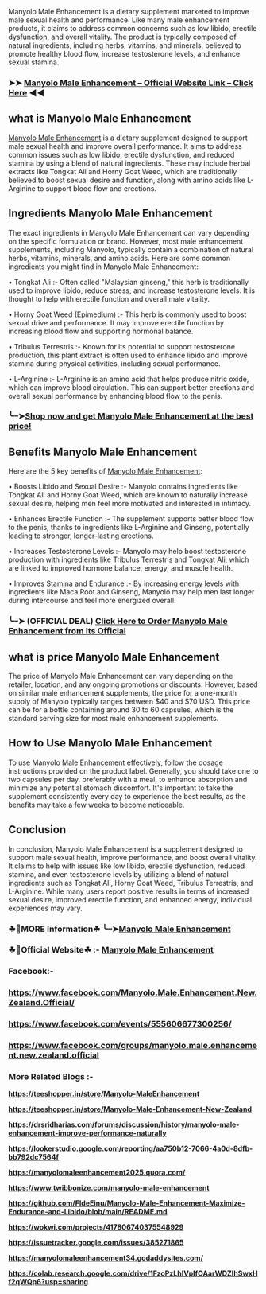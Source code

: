 Manyolo Male Enhancement is a dietary supplement marketed to improve male sexual health and performance. Like many male enhancement products, it claims to address common concerns such as low libido, erectile dysfunction, and overall vitality. The product is typically composed of natural ingredients, including herbs, vitamins, and minerals, believed to promote healthy blood flow, increase testosterone levels, and enhance sexual stamina.

### ➤➤ [Manyolo Male Enhancement – Official Website Link – Click Here](https://dailynutraboost.com/manyolo-male-enhancement-official/) ◀◀

## what is Manyolo Male Enhancement

[Manyolo Male Enhancement](https://dailynutraboost.com/manyolo-male-enhancement/) is a dietary supplement designed to support male sexual health and improve overall performance. It aims to address common issues such as low libido, erectile dysfunction, and reduced stamina by using a blend of natural ingredients. These may include herbal extracts like Tongkat Ali and Horny Goat Weed, which are traditionally believed to boost sexual desire and function, along with amino acids like L-Arginine to support blood flow and erections.


## Ingredients Manyolo Male Enhancement

The exact ingredients in Manyolo Male Enhancement can vary depending on the specific formulation or brand. However, most male enhancement supplements, including Manyolo, typically contain a combination of natural herbs, vitamins, minerals, and amino acids. Here are some common ingredients you might find in Manyolo Male Enhancement:

•	Tongkat Ali :- Often called "Malaysian ginseng," this herb is traditionally used to improve libido, reduce stress, and increase testosterone levels. It is thought to help with erectile function and overall male vitality.

•	Horny Goat Weed (Epimedium) :- This herb is commonly used to boost sexual drive and performance. It may improve erectile function by increasing blood flow and supporting hormonal balance.

•	Tribulus Terrestris :- Known for its potential to support testosterone production, this plant extract is often used to enhance libido and improve stamina during physical activities, including sexual performance.

•	L-Arginine :- L-Arginine is an amino acid that helps produce nitric oxide, which can improve blood circulation. This can support better erections and overall sexual performance by enhancing blood flow to the penis.

### ╰┈➤[Shop now and get Manyolo Male Enhancement at the best price!](https://dailynutraboost.com/manyolo-male-enhancement-official/)

## Benefits Manyolo Male Enhancement

Here are the 5 key benefits of [Manyolo Male Enhancement](https://dailynutraboost.com/manyolo-male-enhancement/):

•	Boosts Libido and Sexual Desire :- Manyolo contains ingredients like Tongkat Ali and Horny Goat Weed, which are known to naturally increase sexual desire, helping men feel more motivated and interested in intimacy.

•	Enhances Erectile Function :- The supplement supports better blood flow to the penis, thanks to ingredients like L-Arginine and Ginseng, potentially leading to stronger, longer-lasting erections.

•	Increases Testosterone Levels :- Manyolo may help boost testosterone production with ingredients like Tribulus Terrestris and Tongkat Ali, which are linked to improved hormone balance, energy, and muscle health.

•	Improves Stamina and Endurance :- By increasing energy levels with ingredients like Maca Root and Ginseng, Manyolo may help men last longer during intercourse and feel more energized overall.

### ╰┈➤ (OFFICIAL DEAL) [Click Here to Order Manyolo Male Enhancement from Its Official](https://dailynutraboost.com/manyolo-male-enhancement-official/)

## what is price Manyolo Male Enhancement

The price of Manyolo Male Enhancement can vary depending on the retailer, location, and any ongoing promotions or discounts. However, based on similar male enhancement supplements, the price for a one-month supply of Manyolo typically ranges between $40 and $70 USD. This price can be for a bottle containing around 30 to 60 capsules, which is the standard serving size for most male enhancement supplements.


## How to Use Manyolo Male Enhancement

To use Manyolo Male Enhancement effectively, follow the dosage instructions provided on the product label. Generally, you should take one to two capsules per day, preferably with a meal, to enhance absorption and minimize any potential stomach discomfort. It's important to take the supplement consistently every day to experience the best results, as the benefits may take a few weeks to become noticeable.

## Conclusion

In conclusion, Manyolo Male Enhancement is a supplement designed to support male sexual health, improve performance, and boost overall vitality. It claims to help with issues like low libido, erectile dysfunction, reduced stamina, and even testosterone levels by utilizing a blend of natural ingredients such as Tongkat Ali, Horny Goat Weed, Tribulus Terrestris, and L-Arginine. While many users report positive results in terms of increased sexual desire, improved erectile function, and enhanced energy, individual experiences may vary.

### ☘📣MORE Information☘ ╰┈➤[Manyolo Male Enhancement](https://dailynutraboost.com/manyolo-male-enhancement/)

### ☘📣Official Website☘ :-  [Manyolo Male Enhancement](https://dailynutraboost.com/manyolo-male-enhancement-official/)

### Facebook:- 

### https://www.facebook.com/Manyolo.Male.Enhancement.New.Zealand.Official/

### https://www.facebook.com/events/555606677300256/

### https://www.facebook.com/groups/manyolo.male.enhancement.new.zealand.official

### More Related Blogs :-

**https://teeshopper.in/store/Manyolo-MaleEnhancement**

**https://teeshopper.in/store/Manyolo-Male-Enhancement-New-Zealand**

**https://drsridharias.com/forums/discussion/history/manyolo-male-enhancement-improve-performance-naturally**

**https://lookerstudio.google.com/reporting/aa750b12-7066-4a0d-8dfb-bb792dc7564f**

**https://manyolomaleenhancement2025.quora.com/**

**https://www.twibbonize.com/manyolo-male-enhancement**

**https://github.com/FldeEinu/Manyolo-Male-Enhancement-Maximize-Endurance-and-Libido/blob/main/README.md**

**https://wokwi.com/projects/417806740375548929**

**https://issuetracker.google.com/issues/385271865**

**https://manyolomaleenhancement34.godaddysites.com/**

**https://colab.research.google.com/drive/1FzoPzLhIVplfOAarWDZIhSwxHf2qWQp6?usp=sharing**

